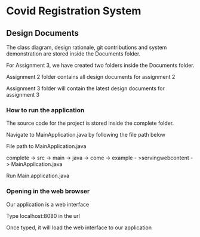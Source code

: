 # Covid Registration System

## Design Documents

The class diagram, design rationale, git contributions and system demonstration are stored inside the Documents folder.

For Assignment 3, we have created two folders inside the Documents folder.

Assignment 2 folder contains all design documents for assignment 2

Assignment 3 folder will contain the latest design documents for assignment 3

### How to run the application

The source code for the project is stored inside the complete folder.

Navigate to MainApplication.java by following the file path below

File path to MainApplication.java

complete -> src -> main -> java -> come -> example - >servingwebcontent -> MainApplication.java

Run Main.application.java

### Opening in the web browser

Our application is a web interface

Type localhost:8080 in the url

Once typed, it will load the web interface to our application
